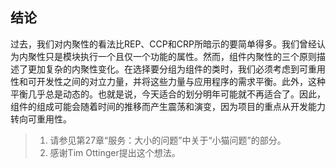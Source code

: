 ## 结论

过去，我们对内聚性的看法比REP、CCP和CRP所暗示的要简单得多。我们曾经认为内聚性只是模块执行一个且仅一个功能的属性。然而，组件内聚性的三个原则描述了更加复杂的内聚性变化。在选择要分组为组件的类时，我们必须考虑到可重用性和可开发性之间的对立力量，并将这些力量与应用程序的需求平衡。此外，这种平衡几乎总是动态的。也就是说，今天适合的划分明年可能就不再适合了。因此，组件的组成可能会随着时间的推移而产生震荡和演变，因为项目的重点从开发能力转向可重用性。

> 1. 请参见第27章“服务：大小的问题”中关于“小猫问题”的部分。
> 2. 感谢Tim Ottinger提出这个想法。